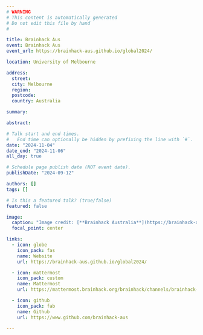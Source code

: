 ```yaml
---
# WARNING
# This content is automatically generated
# Do not edit this file by hand
#

title: Brainhack Aus
event: Brainhack Aus
event_url: https://brainhack-aus.github.io/global2024/

location: University of Melbourne

address:
  street: 
  city: Melbourne
  region: 
  postcode: 
  country: Australia

summary: 

abstract: 

# Talk start and end times.
#   End time can optionally be hidden by prefixing the line with `#`.
date: "2024-11-04"
date_end: "2024-11-06"
all_day: true

# Schedule page publish date (NOT event date).
publishDate: "2024-09-12"

authors: []
tags: []

# Is this a featured talk? (true/false)
featured: false

image:
  caption: "Image credit: [**Brainhack Australia**](https://brainhack-aus.github.io/global2024/)"
  focal_point: center

links:
  - icon: globe
    icon_pack: fas
    name: Website
    url: https://brainhack-aus.github.io/global2024/

  - icon: mattermost
    icon_pack: custom
    name: Mattermost
    url: https://mattermost.brainhack.org/brainhack/channels/brainhack-australasia

  - icon: github
    icon_pack: fab
    name: Github
    url: https://www.github.com/brainhack-aus

---
```


